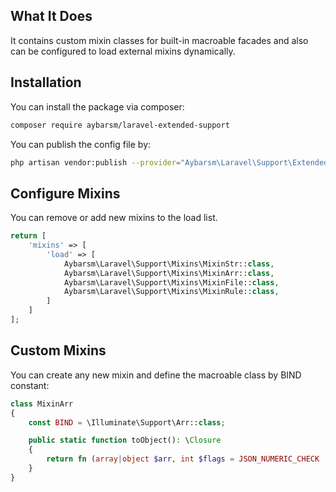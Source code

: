 ## What It Does
It contains custom mixin classes for built-in macroable facades and also can be configured to load external mixins dynamically.

## Installation

You can install the package via composer:

```bash
composer require aybarsm/laravel-extended-support
```

You can publish the config file by:

```bash
php artisan vendor:publish --provider="Aybarsm\Laravel\Support\ExtendedSupportServiceProvider" --tag=config
```

## Configure Mixins

You can remove or add new mixins to the load list.

```php
return [
    'mixins' => [
        'load' => [
            Aybarsm\Laravel\Support\Mixins\MixinStr::class,
            Aybarsm\Laravel\Support\Mixins\MixinArr::class,
            Aybarsm\Laravel\Support\Mixins\MixinFile::class,
            Aybarsm\Laravel\Support\Mixins\MixinRule::class,
        ]
    ]
];
```

## Custom Mixins

You can create any new mixin and define the macroable class by BIND constant:

```php
class MixinArr
{
    const BIND = \Illuminate\Support\Arr::class;

    public static function toObject(): \Closure
    {
        return fn (array|object $arr, int $flags = JSON_NUMERIC_CHECK | JSON_FORCE_OBJECT): object => json_decode(json_encode($arr, $flags));
    }
}
```
